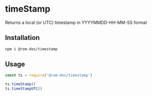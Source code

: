 # timeStamp

Returns a local (or UTC) timestamp in YYYYMMDD-HH-MM-SS format

## Installation

```bash
npm i @rom-dos/timestamp
```

## Usage

```javascript
const ts = require('@rom-dos/timestamp')

ts.timeStamp()
ts.timeStampUTC()
```
